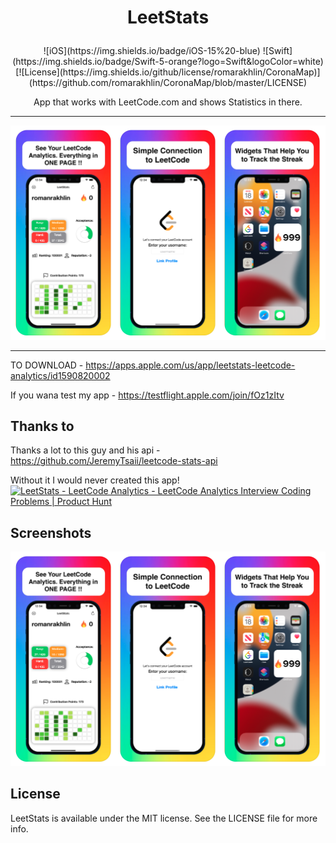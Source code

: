 # <p align="center">LeetStats</p>

<div align="center">
![iOS](https://img.shields.io/badge/iOS-15%20-blue)
![Swift](https://img.shields.io/badge/Swift-5-orange?logo=Swift&logoColor=white)
[![License](https://img.shields.io/github/license/romarakhlin/CoronaMap)](https://github.com/romarakhlin/CoronaMap/blob/master/LICENSE)
</div>


<p align="center">App that works with LeetCode.com and shows Statistics in there.</p>

<hr />

<p align="center">
<img src="./image.png" width="900" />
</p>

<hr />

TO DOWNLOAD - https://apps.apple.com/us/app/leetstats-leetcode-analytics/id1590820002

If you wana test my app - https://testflight.apple.com/join/fOz1zItv

## Thanks to

Thanks a lot to this guy and his api - https://github.com/JeremyTsaii/leetcode-stats-api

Without it I would never created this app!
<a href="https://www.producthunt.com/posts/leetstats-leetcode-analytics?utm_source=badge-featured&utm_medium=badge&utm_souce=badge-leetstats-leetcode-analytics" target="_blank"><img src="https://api.producthunt.com/widgets/embed-image/v1/featured.svg?post_id=317073&theme=light" alt="LeetStats - LeetCode Analytics - LeetCode Analytics Interview Coding Problems | Product Hunt" style="width: 250px; height: 54px;" width="250" height="54" /></a>

## Screenshots

![image](./image.png)

## License
LeetStats is available under the MIT license. See the LICENSE file for more info.

